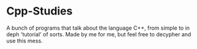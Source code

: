 # Cpp-Studies
A bunch of programs that talk about the language C++, from simple to in deph 'tutorial' of sorts. Made by me for me, but feel free to decypher and use this mess.
